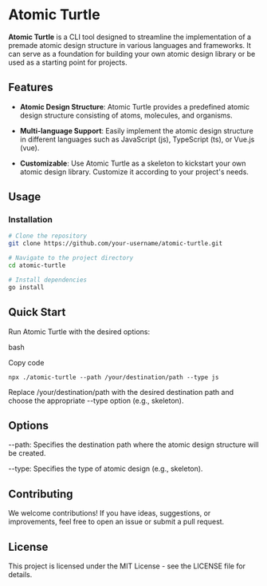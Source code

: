 # Atomic Turtle

**Atomic Turtle** is a CLI tool designed to streamline the implementation of a premade atomic design structure in various languages and frameworks. It can serve as a foundation for building your own atomic design library or be used as a starting point for projects.

## Features

- **Atomic Design Structure**: Atomic Turtle provides a predefined atomic design structure consisting of atoms, molecules, and organisms.

- **Multi-language Support**: Easily implement the atomic design structure in different languages such as JavaScript (js), TypeScript (ts), or Vue.js (vue).

- **Customizable**: Use Atomic Turtle as a skeleton to kickstart your own atomic design library. Customize it according to your project's needs.

## Usage

### Installation

```bash
# Clone the repository
git clone https://github.com/your-username/atomic-turtle.git

# Navigate to the project directory
cd atomic-turtle

# Install dependencies
go install
```
## Quick Start
Run Atomic Turtle with the desired options:

bash

Copy code
```
npx ./atomic-turtle --path /your/destination/path --type js
```
Replace /your/destination/path with the desired destination path and choose the appropriate --type option (e.g., skeleton).

## Options
--path: Specifies the destination path where the atomic design structure will be created.

--type: Specifies the type of atomic design (e.g., skeleton).

## Contributing
We welcome contributions! If you have ideas, suggestions, or improvements, feel free to open an issue or submit a pull request.

## License
This project is licensed under the MIT License - see the LICENSE file for details.